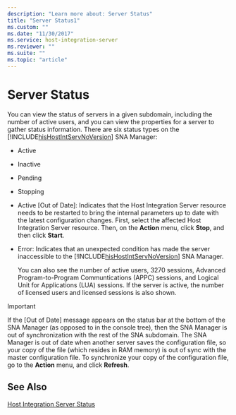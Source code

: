 ```yaml
---
description: "Learn more about: Server Status"
title: "Server Status1"
ms.custom: ""
ms.date: "11/30/2017"
ms.service: host-integration-server
ms.reviewer: ""
ms.suite: ""
ms.topic: "article"
---
```

# Server Status
You can view the status of servers in a given subdomain, including the number of active users, and you can view the properties for a server to gather status information. There are six status types on the [!INCLUDE[hisHostIntServNoVersion](../includes/hishostintservnoversion-md.md)] SNA Manager:  
  
- Active  
  
- Inactive  
  
- Pending  
  
- Stopping  
  
- Active [Out of Date]: Indicates that the Host Integration Server resource needs to be restarted to bring the internal parameters up to date with the latest configuration changes. First, select the affected Host Integration Server resource. Then, on the **Action** menu, click **Stop**, and then click **Start**.  
  
- Error: Indicates that an unexpected condition has made the server inaccessible to the [!INCLUDE[hisHostIntServNoVersion](../includes/hishostintservnoversion-md.md)] SNA Manager.  
  
  You can also see the number of active users, 3270 sessions, Advanced Program-to-Program Communtications (APPC) sessions, and Logical Unit for Applications (LUA) sessions. If the server is active, the number of licensed users and licensed sessions is also shown.  
  
> [!IMPORTANT]
>  If the [Out of Date] message appears on the status bar at the bottom of the SNA Manager (as opposed to in the console tree), then the SNA Manager is out of synchronization with the rest of the SNA subdomain. The SNA Manager is out of date when another server saves the configuration file, so your copy of the file (which resides in RAM memory) is out of sync with the master configuration file. To synchronize your copy of the configuration file, go to the **Action** menu, and click **Refresh**.  
  
## See Also  
 [Host Integration Server Status](../core/host-integration-server-status1.md)
